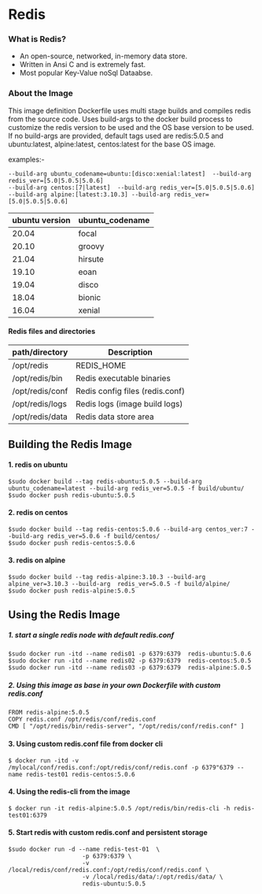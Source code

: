 # Redis

### What is Redis?
- An open-source, networked, in-memory data store.
- Written in Ansi C and is extremely fast. 
- Most popular Key-Value noSql Dataabse. 

### About the Image
This image definition Dockerfile uses multi stage builds and compiles redis from the source code.
Uses build-args to  the docker build process to  customize the redis version to be used and the OS base version to be used. 
If no build-args are provided, default tags used are redis:5.0.5 and ubuntu:latest, alpine:latest, centos:latest for the base OS image.

examples:- 
````
--build-arg ubuntu_codename=ubuntu:[disco:xenial:latest]  --build-arg redis_ver=[5.0|5.0.5|5.0.6]
--build-arg centos:[7|latest]  --build-arg redis_ver=[5.0|5.0.5|5.0.6]
--build-arg alpine:[latest:3.10.3] --build-arg redis_ver=[5.0|5.0.5|5.0.6]
````

| ubuntu version | ubuntu_codename  |
| -------------- | ---------------- |
|   20.04        | focal            |
|   20.10        | groovy           |
|   21.04        | hirsute          |
|   19.10        | eoan             |
|   19.04        | disco            |
|   18.04        | bionic           |
|   16.04        | xenial           |

#### Redis files and directories
|     path/directory           |    Description                     |
| ---------------------------- | ---------------------------------- |
| /opt/redis                   |  REDIS_HOME                        |
| /opt/redis/bin               |  Redis executable binaries         |
| /opt/redis/conf              |  Redis config files (redis.conf)   |
| /opt/redis/logs              |  Redis logs (image build logs)     |
| /opt/redis/data              |  Redis data store area             |

## Building the Redis Image
#### 1. redis on ubuntu
````
$sudo docker build --tag redis-ubuntu:5.0.5 --build-arg ubuntu_codename=latest --build-arg redis_ver=5.0.5 -f build/ubuntu/
$sudo docker push redis-ubuntu:5.0.5  
````
#### 2. redis on centos
````
$sudo docker build --tag redis-centos:5.0.6 --build-arg centos_ver:7 --build-arg redis_ver=5.0.6 -f build/centos/
$sudo docker push redis-centos:5.0.6
````
#### 3. redis on alpine
````
$sudo docker build --tag redis-alpine:3.10.3 --build-arg alpine_ver=3.10.3 --build-arg  redis_ver=5.0.5 -f build/alpine/
$sudo docker push redis-alpine:5.0.5
````

## Using the Redis Image
##### 1. start a single redis node with default redis.conf
````
$sudo docker run -itd --name redis01 -p 6379:6379  redis-ubuntu:5.0.6
$sudo docker run -itd --name redis02 -p 6379:6379  redis-centos:5.0.5
$sudo docker run -itd --name redis03 -p 6379:6379  redis-alpine:5.0.5
````
##### 2. Using this image as base in your own Dockerfile with  custom  redis.conf
````
FROM redis-alpine:5.0.5
COPY redis.conf /opt/redis/conf/redis.conf
CMD [ "/opt/redis/bin/redis-server", "/opt/redis/conf/redis.conf" ]
````

#### 3. Using custom redis.conf file from docker cli 
````
$ docker run -itd -v /mylocal/conf/redis.conf:/opt/redis/conf/redis.conf -p 6379"6379 --name redis-test01 redis-centos:5.0.6
````

#### 4. Using the redis-cli from the image
````
$ docker run -it redis-alpine:5.0.5 /opt/redis/bin/redis-cli -h redis-test01:6379
````

#### 5. Start redis with custom redis.conf and persistent storage
````
$sudo docker run -d --name redis-test-01  \
                     -p 6379:6379 \
                     -v /local/redis/conf/redis.conf:/opt/redis/conf/redis.conf \
                     -v /local/redis/data/:/opt/redis/data/ \
                     redis-ubuntu:5.0.5
````                     



